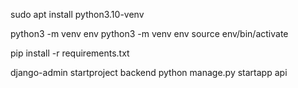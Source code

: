 sudo apt install python3.10-venv


python3 -m venv env
python3 -m venv env
source env/bin/activate

pip install -r requirements.txt

django-admin startproject backend
python manage.py startapp api